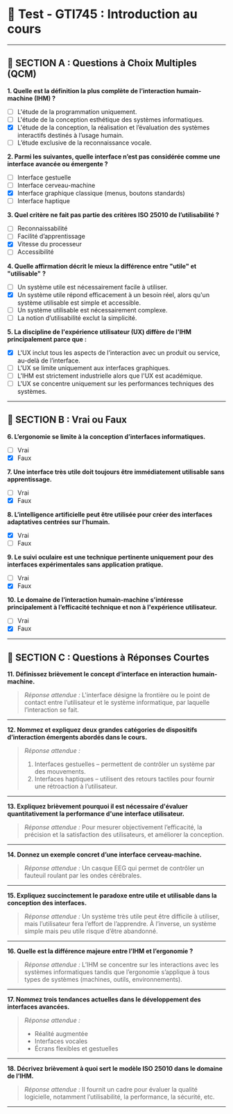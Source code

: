 # 🧪 Test - GTI745 : Introduction au cours

---

## 📌 SECTION A : Questions à Choix Multiples (QCM)

**1. Quelle est la définition la plus complète de l’interaction humain-machine (IHM) ?**

-   [ ] L'étude de la programmation uniquement.
-   [ ] L'étude de la conception esthétique des systèmes informatiques.
-   [x] L'étude de la conception, la réalisation et l’évaluation des systèmes interactifs destinés à l’usage humain.
-   [ ] L’étude exclusive de la reconnaissance vocale.

**2. Parmi les suivantes, quelle interface n’est pas considérée comme une interface avancée ou émergente ?**

-   [ ] Interface gestuelle
-   [ ] Interface cerveau-machine
-   [x] Interface graphique classique (menus, boutons standards)
-   [ ] Interface haptique

**3. Quel critère ne fait pas partie des critères ISO 25010 de l’utilisabilité ?**

-   [ ] Reconnaissabilité
-   [ ] Facilité d’apprentissage
-   [x] Vitesse du processeur
-   [ ] Accessibilité

**4. Quelle affirmation décrit le mieux la différence entre "utile" et "utilisable" ?**

-   [ ] Un système utile est nécessairement facile à utiliser.
-   [x] Un système utile répond efficacement à un besoin réel, alors qu'un système utilisable est simple et accessible.
-   [ ] Un système utilisable est nécessairement complexe.
-   [ ] La notion d’utilisabilité exclut la simplicité.

**5. La discipline de l'expérience utilisateur (UX) diffère de l'IHM principalement parce que :**

-   [x] L'UX inclut tous les aspects de l’interaction avec un produit ou service, au-delà de l’interface.
-   [ ] L'UX se limite uniquement aux interfaces graphiques.
-   [ ] L'IHM est strictement industrielle alors que l'UX est académique.
-   [ ] L'UX se concentre uniquement sur les performances techniques des systèmes.

---

## 📌 SECTION B : Vrai ou Faux

**6. L’ergonomie se limite à la conception d’interfaces informatiques.**

-   [ ] Vrai
-   [x] Faux

**7. Une interface très utile doit toujours être immédiatement utilisable sans apprentissage.**

-   [ ] Vrai
-   [x] Faux

**8. L’intelligence artificielle peut être utilisée pour créer des interfaces adaptatives centrées sur l’humain.**

-   [x] Vrai
-   [ ] Faux

**9. Le suivi oculaire est une technique pertinente uniquement pour des interfaces expérimentales sans application pratique.**

-   [ ] Vrai
-   [x] Faux

**10. Le domaine de l’interaction humain-machine s’intéresse principalement à l’efficacité technique et non à l'expérience utilisateur.**

-   [ ] Vrai
-   [x] Faux

---

## 📌 SECTION C : Questions à Réponses Courtes

**11. Définissez brièvement le concept d’interface en interaction humain-machine.**

> _Réponse attendue :_ L'interface désigne la frontière ou le point de contact entre l’utilisateur et le système informatique, par laquelle l’interaction se fait.

---

**12. Nommez et expliquez deux grandes catégories de dispositifs d’interaction émergents abordés dans le cours.**

> _Réponse attendue :_
>
> 1. Interfaces gestuelles – permettent de contrôler un système par des mouvements.
> 2. Interfaces haptiques – utilisent des retours tactiles pour fournir une rétroaction à l’utilisateur.

---

**13. Expliquez brièvement pourquoi il est nécessaire d'évaluer quantitativement la performance d'une interface utilisateur.**

> _Réponse attendue :_ Pour mesurer objectivement l’efficacité, la précision et la satisfaction des utilisateurs, et améliorer la conception.

---

**14. Donnez un exemple concret d’une interface cerveau-machine.**

> _Réponse attendue :_ Un casque EEG qui permet de contrôler un fauteuil roulant par les ondes cérébrales.

---

**15. Expliquez succinctement le paradoxe entre utile et utilisable dans la conception des interfaces.**

> _Réponse attendue :_ Un système très utile peut être difficile à utiliser, mais l’utilisateur fera l’effort de l’apprendre. À l’inverse, un système simple mais peu utile risque d’être abandonné.

---

**16. Quelle est la différence majeure entre l’IHM et l’ergonomie ?**

> _Réponse attendue :_ L’IHM se concentre sur les interactions avec les systèmes informatiques tandis que l’ergonomie s’applique à tous types de systèmes (machines, outils, environnements).

---

**17. Nommez trois tendances actuelles dans le développement des interfaces avancées.**

> _Réponse attendue :_
>
> -   Réalité augmentée
> -   Interfaces vocales
> -   Écrans flexibles et gestuelles

---

**18. Décrivez brièvement à quoi sert le modèle ISO 25010 dans le domaine de l’IHM.**

> _Réponse attendue :_ Il fournit un cadre pour évaluer la qualité logicielle, notamment l’utilisabilité, la performance, la sécurité, etc.

---
